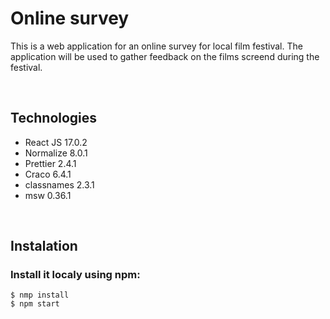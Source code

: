 # Online survey

This is a web application for an online survey for local film festival. The application will be used to gather feedback on the films screend during the festival.

<br>

## Technologies

- React JS 17.0.2
- Normalize 8.0.1
- Prettier 2.4.1
- Craco 6.4.1
- classnames 2.3.1
- msw 0.36.1

<br>

## Instalation

### Install it localy using npm:

```
$ nmp install
$ npm start
```
